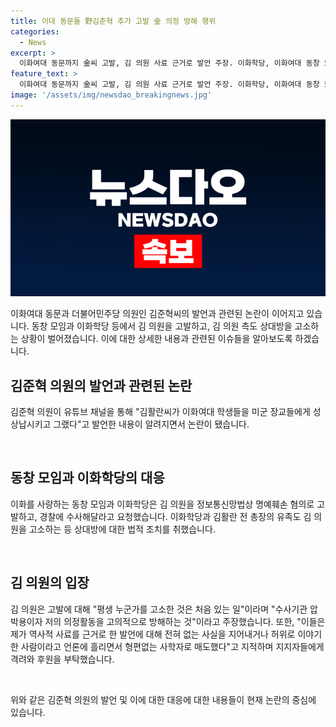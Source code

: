 ```yaml
---
title: 이대 동문들 野김준혁 추가 고발 金 의정 방해 행위
categories:
  - News
excerpt: >
  이화여대 동문까지 金씨 고발, 김 의원 사료 근거로 발언 주장. 이화학당, 이화여대 동창 모임 등 金씨 고발, 김씨도 반격. 김 의원 고의적으로 방해하는 행위 주장, 지지자들에게 격려와 후원 요청. 김 의원 측도 상대로 허위사실 적시로 명예훼손·업무방해 혐의 고발장 제출. 2022년 8월 발언 내용 논란 여전.
feature_text: >
  이화여대 동문까지 金씨 고발, 김 의원 사료 근거로 발언 주장. 이화학당, 이화여대 동창 모임 등 金씨 고발, 김씨도 반격. 김 의원 고의적으로 방해하는 행위 주장, 지지자들에게 격려와 후원 요청. 김 의원 측도 상대로 허위사실 적시로 명예훼손·업무방해 혐의 고발장 제출. 2022년 8월 발언 내용 논란 여전.
image: '/assets/img/newsdao_breakingnews.jpg'
---
```


<p><img src="/assets/img/newsdao_breakingnews.jpg" alt="pcversion 속보" /></p>

<p>이화여대 동문과 더불어민주당 의원인 김준혁씨의 발언과 관련된 논란이 이어지고 있습니다. 동창 모임과 이화학당 등에서 김 의원을 고발하고, 김 의원 측도 상대방을 고소하는 상황이 벌어졌습니다. 이에 대한 상세한 내용과 관련된 이슈들을 알아보도록 하겠습니다. </p>

<h2 data-ke-size="size26">김준혁 의원의 발언과 관련된 논란</h2>

<p>김준혁 의원이 유튜브 채널을 통해 "김활란씨가 이화여대 학생들을 미군 장교들에게 성 상납시키고 그랬다"고 발언한 내용이 알려지면서 논란이 됐습니다.</p>

<p data-ke-size="size16">&nbsp;</p>

<h2 data-ke-size="size26">동창 모임과 이화학당의 대응</h2>

<p>이화를 사랑하는 동창 모임과 이화학당은 김 의원을 정보통신망법상 명예훼손 혐의로 고발하고, 경찰에 수사해달라고 요청했습니다. 이화학당과 김활란 전 총장의 유족도 김 의원을 고소하는 등 상대방에 대한 법적 조치를 취했습니다.</p>

<p data-ke-size="size16">&nbsp;</p>

<h2 data-ke-size="size26">김 의원의 입장</h2>

<p>김 의원은 고발에 대해 "평생 누군가를 고소한 것은 처음 있는 일"이라며 "수사기관 압박용이자 저의 의정활동을 고의적으로 방해하는 것"이라고 주장했습니다. 또한, "이들은 제가 역사적 사료를 근거로 한 발언에 대해 전혀 없는 사실을 지어내거나 허위로 이야기 한 사람이라고 언론에 흘리면서 형편없는 사학자로 매도했다"고 지적하며 지지자들에게 격려와 후원을 부탁했습니다.</p>

<p data-ke-size="size16">&nbsp;</p>

<p>위와 같은 김준혁 의원의 발언 및 이에 대한 대응에 대한 내용들이 현재 논란의 중심에 있습니다.</p>

